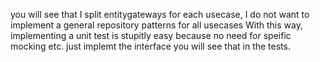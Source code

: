 you will see that I split entitygateways for each usecase,
I do not want to implement a general repository patterns for all usecases
With this way, implementing a unit test is stupitly easy because no need for speific mocking etc. just implemt the interface
you will see that in the tests.  